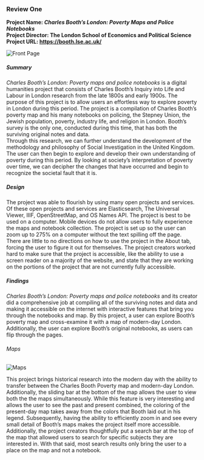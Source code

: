 ### Review One  
**Project Name: _Charles Booth’s London: Poverty Maps and Police Notebooks_  
Project Director: The London School of Economics and Political Science  
Project URL: [https://booth.lse.ac.uk/ ](https://booth.lse.ac.uk/)**    

![Front Page](https://lsix642.github.io/Lizzie-S./images/CBmainpage.jpg)  

##### Summary  
_Charles Booth’s London: Poverty maps and police notebooks_ is a digital humanities project that consists of Charles Booth’s Inquiry into Life and Labour in London research from the late 1800s and early 1900s. The purpose of this project is to allow users an effortless way to explore poverty in London during this period. The project is a compilation of Charles Booth’s poverty map and his many notebooks on policing, the Stepney Union, the Jewish population, poverty, industry life, and religion in London. Booth’s survey is the only one, conducted during this time, that has both the surviving original notes and data.  
Through this research, we can further understand the development of the methodology and philosophy of Social Investigation in the United Kingdom. The user can then begin to explore and develop their own understanding of poverty during this period. By looking at society’s interpretation of poverty over time, we can decipher the changes that have occurred and begin to recognize the societal fault that it is.  
##### Design  
The project was able to flourish by using many open projects and services. Of these open projects and services are Elasticsearch, The Universal Viewer, IIIF, OpenStreetMap, and OS Names API. The project is best to be used on a computer. Mobile devices do not allow users to fully experience the maps and notebook collection. The project is set up so the user can zoom up to 275% on a computer without the text spilling off the page. There are little to no directions on how to use the project in the About tab, forcing the user to figure it out for themselves. The project creators worked hard to make sure that the project is accessible, like the ability to use a screen reader on a majority of the website, and state that they are working on the portions of the project that are not currently fully accessible.  
##### Findings  
_Charles Booth’s London: Poverty maps and police notebooks_ and its creator did a comprehensive job at compiling all of the surviving notes and data and making it accessible on the internet with interactive features that bring you through the notebooks and map. By this project, a user can explore Booth’s poverty map and cross-examine it with a map of modern-day London. Additionally, the user can explore Booth’s original notebooks, as users can flip through the pages.  
###### Maps
![Maps](https://lsix642.github.io/Lizzie-S./images/CBmaps.jpg)  

This project brings historical research into the modern day with the ability to transfer between the Charles Booth Poverty map and modern-day London. Additionally, the sliding bar at the bottom of the map allows the user to view both the the maps simultaneously. While this feature is very interesting and allows the user to see the past and present combined, the coloring of the present-day map takes away from the colors that Booth laid out in his legend. Subsequently, having the ability to efficiently zoom in and see every small detail of Booth’s maps makes the project itself more accessible. Additionally, the project creators thoughtfully put a search bar at the top of the map that allowed users to search for specific subjects they are interested in. With that said, most search results only bring the user to a place on the map and not a notebook.
